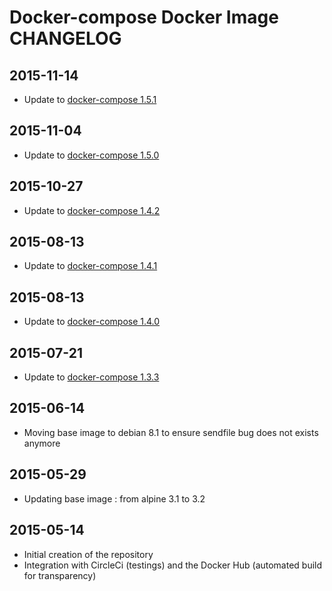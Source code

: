 # Docker-compose Docker Image CHANGELOG

## 2015-11-14
* Update to [docker-compose 1.5.1](https://github.com/docker/compose/releases/tag/1.5.1) 

## 2015-11-04
* Update to [docker-compose 1.5.0](https://github.com/docker/compose/releases/tag/1.5.0) 

## 2015-10-27
* Update to [docker-compose 1.4.2](https://github.com/docker/compose/releases/tag/1.4.2) 

## 2015-08-13
* Update to [docker-compose 1.4.1](https://github.com/docker/compose/releases/tag/1.4.1) 

## 2015-08-13
* Update to [docker-compose 1.4.0](https://github.com/docker/compose/releases/tag/1.4.0) 

## 2015-07-21
* Update to [docker-compose 1.3.3](https://github.com/docker/compose/releases/tag/1.3.3) 

## 2015-06-14
* Moving base image to debian 8.1 to ensure sendfile bug does not exists anymore

## 2015-05-29
* Updating base image : from alpine 3.1 to 3.2

## 2015-05-14
* Initial creation of the repository
* Integration with CircleCi (testings) and the Docker Hub (automated build for transparency)
